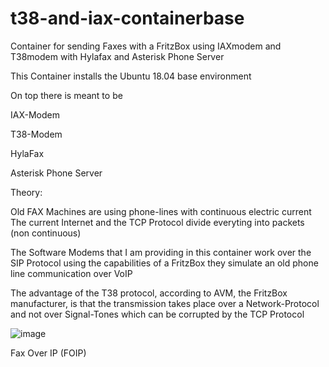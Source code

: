 # t38-and-iax-containerbase
Container for sending Faxes with a FritzBox using IAXmodem and T38modem with Hylafax and Asterisk Phone Server

This Container installs the Ubuntu 18.04 base environment

On top there is meant to be

IAX-Modem

T38-Modem

HylaFax

Asterisk Phone Server


Theory:

Old FAX Machines are using phone-lines with continuous electric current
The current Internet and the TCP Protocol divide everyting into packets (non continuous)

The Software Modems that I am providing in this container work over the SIP Protocol using the capabilities of a FritzBox
they simulate an old phone line communication over VoIP

The advantage of the T38 protocol, according to AVM, the FritzBox manufacturer, is that the transmission takes place over a Network-Protocol and not over Signal-Tones which can be corrupted by the TCP Protocol

![image](https://user-images.githubusercontent.com/34131550/206872174-895cac75-5988-462e-90c2-0a508ce1aaa0.png)

Fax Over IP (FOIP)
